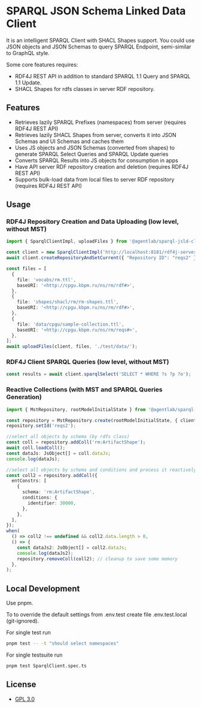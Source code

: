 # SPARQL JSON Schema Linked Data Client

It is an intelligent SPARQL Client with SHACL Shapes support. You could use JSON objects and JSON Schemas to query SPARQL Endpoint, semi-similar to GraphQL style.

Some core features requires:

- RDF4J REST API in addition to standard SPARQL 1.1 Query and SPARQL 1.1 Update.
- SHACL Shapes for rdfs classes in server RDF repository.

## Features

- Retrieves lazily SPARQL Prefixes (namespaces) from server (requires RDF4J REST API)
- Retrieves lazily SHACL Shapes from server, converts it into JSON Schemas and UI Schemas and caches them
- Uses JS objects and JSON Schemas (converted from shapes) to generate SPARQL Select Queries and SPARQL Update queries
- Converts SPARQL Results into JS objects for consumption in apps
- Have API server RDF repository creation and deletion (requires RDF4J REST API)
- Supports bulk-load data from local files to server RDF repository (requires RDF4J REST API)

## Usage

### RDF4J Repository Creation and Data Uploading (low level, without MST)

```typescript
import { SparqlClientImpl, uploadFiles } from '@agentlab/sparql-jsld-client';

const client = new SparqlClientImpl('http://localhost:8181/rdf4j-server');
await client.createRepositoryAndSetCurrent({ "Repository ID": "reqs2" }, 'native-rdfs-dt);

const files = [
  {
    file: 'vocabs/rm.ttl',
    baseURI: '<http://cpgu.kbpm.ru/ns/rm/rdf#>',
  },
  {
    file: 'shapes/shacl/rm/rm-shapes.ttl',
    baseURI: '<http://cpgu.kbpm.ru/ns/rm/rdf#>',
  },
  {
    file: 'data/cpgu/sample-collection.ttl',
    baseURI: '<http://cpgu.kbpm.ru/ns/rm/reqs#>',
  },
];
await uploadFiles(client, files, './test/data/');
```

### RDF4J Client SPARQL Queries (low level, without MST)

```typescript
const results = await client.sparqlSelect('SELECT * WHERE ?s ?p ?o');
```

### Reactive Collections (with MST and SPARQL Queries Generation)

```typescript
import { MstRepository, rootModelInitialState } from '@agentlab/sparql-jsld-client';

const repository = MstRepository.create(rootModelInitialState, { client }); // client -- the same SparqlClientImpl instance
repository.setId('reqs2');

//select all objects by schema (by rdfs class)
const coll = repository.addColl('rm:ArtifactShape');
await coll.loadColl();
const dataJs: JsObject[] = coll.dataJs;
console.log(dataJs);

//select all objects by schema and conditions and process it reactively
const coll2 = repository.addColl({
  entConstrs: [
    {
      schema: 'rm:ArtifactShape',
      conditions: {
        identifier: 30000,
      },
    },
  ],
});
when(
  () => coll2 !== undefined && coll2.data.length > 0,
  () => {
    const dataJs2: JsObject[] = coll2.dataJs;
    console.log(dataJs2);
    repository.removeColl(coll2); // cleanup to save some memory
  },
);
```

## Local Development

Use pnpm.

To to override the default settings from .env.test create file .env.test.local (git-ignored).

For single test run

```bash
pnpm test -- -t "should select namespaces"
```

For single testsuite run

```bash
pnpm test SparqlClient.spec.ts
```

## License

- [GPL 3.0](LICENSE)
